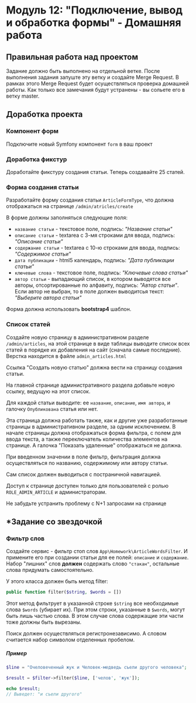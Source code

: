 # Модуль 12: "Подключение, вывод и обработка формы" - Домашняя работа

## Правильная работа над проектом

Задание должно быть выполнено на отдельной ветке. После выполнения задания запуште эту ветку и создайте Merge Request. В рамках этого Merge Request будет осуществляться проверка домашней работы. Как только все замечания будут устранены - вы сольете его в ветку master.

## Доработка проекта

### Компонент форм
Подключите новый Symfony компонент `form` в ваш проект

### Доработка фикстур
Доработайте фикстуру создания статьи. Теперь создавайте 25 статей.

### Форма создания статьи
Разработайте форму создания статьи `ArticleFormType`, что должна отображаться на странице `/admin/atricles/create`

В форме должны заполняться следующие поля:
- `название статьи` - текстовое поле, подпись: *"Название статьи"*
- `описание статьи` - textarea с 3-мя строками для ввода, подпись: *"Описание статьи"*
- `содержание статьи` - textarea с 10-ю строками для ввода, подпись: *"Содержимое статьи"*
- `дата публикации` - html5 календарь, подпись: *"Дата публикации статьи"* 
- `ключевые слова` - текстовое поле, подпись: *"Ключевые слова статьи"*
- `автор статьи` - выпадающий список, в котором выводятся все авторы, отсортированные по алфавиту, подпись: *"Автор статьи"*. Если автор не выбран, то в поле должен выводитсья текст: *"Выберите автора статьи"*

Форма должна использовать **bootstrap4** шаблон.

### Список статей
Создайте новую страницу в административном разделе `/admin/articles`, на этой странице в виде таблицы выводите список всех статей в порядке их добавления на сайт (сначала самые последние). Верстка находится в файле `admin_articles.html`

Ссылка "Создать новую статью" должна вести на страницу создания статьи.

На главной странице административного раздела добавьте новую ссылку, ведущую на этот список.

Для каждой статьи выводите: ее `название`, `описание`, `имя автора`, и галочку `Опубликована` статья или нет.

Эта страница должна работать также, как и другие уже разработанные страницы в административном разделе, за одним исключением. В начале страницы должна отображаться форма фильтра, с полем для ввода текста, а также переключатель количества элементов на странице. А галочка "Показать удаленные" отображаться не должна.

При введенном значении в поле фильтр, фильтрация должна осуществляться по названию, содержимому или автору статьи.

Сам список должен выводиться с постраничной навигацией.

Доступ к странице доступен только для пользователей с ролью `ROLE_ADMIN_ARTICLE` и администраторам.

Не забудьте устранить проблему с N+1 запросами на странице

## *Задание со звездочкой
### Фильтр слов
Создайте сервис - фильтр стоп слов `App\Homework\ArticleWordsFilter`. И примените его при создании статьи для ее полей: `описание` и `содержание`. Набор "лишних" слов **должен** содержать слово `"стакан"`, остальные слова придумать самостоятельно.

У этого класса должен быть метод filter:
```php
public function filter($string, $words = [])
```

Этот метод фильтрует в указанной строке `$string` все необходимые слова `$words` (убирает их). При этом строки, указанные в `$words`, могут быть лишь частью слова. В этом случае слова содержащие эти части тоже должны быть вырезаны.

Поиск должен осуществляться регистронезависимо. А словом считается набор символом отделенных пробелом.

##### Пример

```php
$line = "Очеловеченный жук и Человек-медведь съели другого человека";

$result = $filter->filter($line, ['челов', 'жук']);

echo $result;
// Выведет: "и съели другого"
```
    
